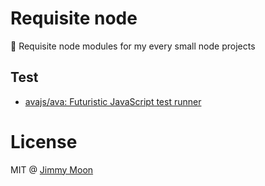 # Requisite node

:key: Requisite node modules for my every small node projects

## Test

- [avajs/ava: Futuristic JavaScript test runner](https://goo.gl/NdFJQs)

# License

MIT @ [Jimmy Moon](http://ragingwind.me)
